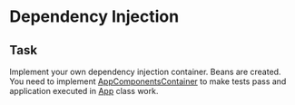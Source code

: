 # Dependency Injection

## Task
Implement your own dependency injection container. Beans are created. You need to implement [AppComponentsContainer](src/main/java/ru/otus/appcontainer/api/AppComponentsContainer.java) to make tests pass and application executed in [App](src/main/java/ru/otus/App.java) class work.
